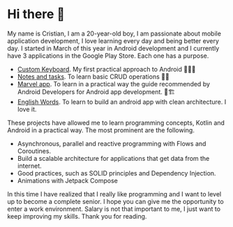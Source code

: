 # Hi there 👋

My name is Cristian, I am a 20-year-old boy, I am passionate about mobile application development,
I love learning every day and being better every day. I started in March of this year in Android development
and I currently have 3 applications in the Google Play Store. Each one has a purpose.

- [Custom Keyboard](https://play.google.com/store/apps/details?id=com.chrrissoft.tecladopersonalizado). My first practical approach to Android 👩‍💻💚
- [Notes and tasks](https://play.google.com/store/apps/details?id=com.chrrissoft.simpletodolist). To learn basic CRUD operations 💾📗
- [Marvel app](https://github.com/chrrissoft/android_app_architecture). To learn in a practical way the guide recommended by Android Developers for Android app development. 👷🏗️
- [English Words](https://github.com/chrrissoft/english_words). To learn to build an android app with clean architecture. I love it.

These projects have allowed me to learn programming concepts, Kotlin and Android in a practical way. The most prominent are the following.

- Asynchronous, parallel and reactive programming with Flows and Coroutines.
- Build a scalable architecture for applications that get data from the internet.
- Good practices, such as SOLID principles and Dependency Injection.
- Animations with Jetpack Compose

In this time I have realized that I really like programming and I want to level up to become a complete senior.
I hope you can give me the opportunity to enter a work environment. Salary is not that important to me, I just want
to keep improving my skills. Thank you for reading.
